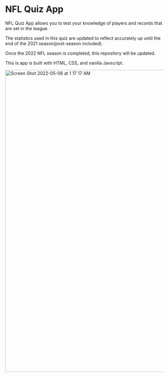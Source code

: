 # NFL Quiz App

NFL Quiz App allows you to test your knowledge of players and records that are set in the league.

The statistics used in this quiz are updated to reflect accurately up until the end of the 2021 season(post-season included).

Once the 2022 NFL season is completed, this repository will be updated.

This is app is built with HTML, CSS, and vanilla Javscript.  

<img width="964" alt="Screen Shot 2022-05-06 at 1 17 17 AM" src="https://user-images.githubusercontent.com/40888481/167077455-4db686ed-7268-4d79-a1ba-61e9857fb490.png">
